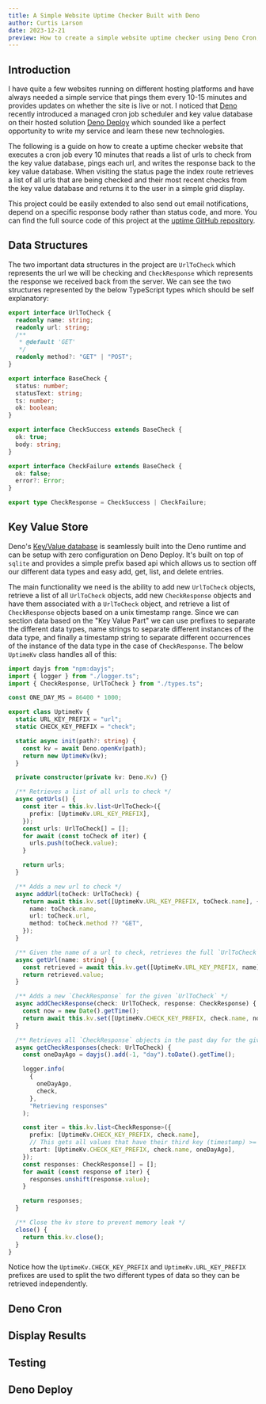 ```yaml
---
title: A Simple Website Uptime Checker Built with Deno
author: Curtis Larson
date: 2023-12-21
preview: How to create a simple website uptime checker using Deno Cron, Deno KV, and Deno Deploy.
---
```


## Introduction

I have quite a few websites running on different hosting platforms and have always needed a simple service that pings them every 10-15 minutes and provides updates on whether the site is live or not. I noticed that [Deno](https://deno.com) recently introduced a managed cron job scheduler and key value database on their hosted solution [Deno Deploy](https://deno.com/deploy) which sounded like a perfect opportunity to write my service and learn these new technologies.

The following is a guide on how to create a uptime checker website that executes a cron job every 10 minutes that reads a list of urls to check from the key value database, pings each url, and writes the response back to the key value database. When visiting the status page the index route retrieves a list of all urls that are being checked and their most recent checks from the key value database and returns it to the user in a simple grid display.

This project could be easily extended to also send out email notifications, depend on a specific response body rather than status code, and more. You can find the full source code of this project at the [uptime GitHub repository](https://github.com/curtislarson/uptime).

## Data Structures

The two important data structures in the project are `UrlToCheck` which represents the url we will be checking and `CheckResponse` which represents the response we received back from the server. We can see the two structures represented by the below TypeScript types which should be self explanatory:

```ts
export interface UrlToCheck {
  readonly name: string;
  readonly url: string;
  /**
   * @default 'GET'
   */
  readonly method?: "GET" | "POST";
}

export interface BaseCheck {
  status: number;
  statusText: string;
  ts: number;
  ok: boolean;
}

export interface CheckSuccess extends BaseCheck {
  ok: true;
  body: string;
}

export interface CheckFailure extends BaseCheck {
  ok: false;
  error?: Error;
}

export type CheckResponse = CheckSuccess | CheckFailure;
```

## Key Value Store

Deno's [Key/Value database](https://examples.deno.land/kv) is seamlessly built into the Deno runtime and can be setup with zero configuration on Deno Deploy. It's built on top of `sqlite` and provides a simple prefix based api which allows us to section off our different data types and easy add, get, list, and delete entries.

The main functionality we need is the ability to add new `UrlToCheck` objects, retrieve a list of all `UrlToCheck` objects, add new `CheckResponse` objects and have them associated with a `UrlToCheck` object, and retrieve a list of `CheckResponse` objects based on a unix timestamp range. Since we can section data based on the "Key Value Part" we can use prefixes to separate the different data types, name strings to separate different instances of the data type, and finally a timestamp string to separate different occurrences of the instance of the data type in the case of `CheckResponse`. The below `UptimeKv` class handles all of this:

```ts
import dayjs from "npm:dayjs";
import { logger } from "./logger.ts";
import { CheckResponse, UrlToCheck } from "./types.ts";

const ONE_DAY_MS = 86400 * 1000;

export class UptimeKv {
  static URL_KEY_PREFIX = "url";
  static CHECK_KEY_PREFIX = "check";

  static async init(path?: string) {
    const kv = await Deno.openKv(path);
    return new UptimeKv(kv);
  }

  private constructor(private kv: Deno.Kv) {}

  /** Retrieves a list of all urls to check */
  async getUrls() {
    const iter = this.kv.list<UrlToCheck>({
      prefix: [UptimeKv.URL_KEY_PREFIX],
    });
    const urls: UrlToCheck[] = [];
    for await (const toCheck of iter) {
      urls.push(toCheck.value);
    }

    return urls;
  }

  /** Adds a new url to check */
  async addUrl(toCheck: UrlToCheck) {
    return await this.kv.set([UptimeKv.URL_KEY_PREFIX, toCheck.name], {
      name: toCheck.name,
      url: toCheck.url,
      method: toCheck.method ?? "GET",
    });
  }

  /** Given the name of a url to check, retrieves the full `UrlToCheck` object */
  async getUrl(name: string) {
    const retrieved = await this.kv.get([UptimeKv.URL_KEY_PREFIX, name]);
    return retrieved.value;
  }

  /** Adds a new `CheckResponse` for the given `UrlToCheck` */
  async addCheckResponse(check: UrlToCheck, response: CheckResponse) {
    const now = new Date().getTime();
    return await this.kv.set([UptimeKv.CHECK_KEY_PREFIX, check.name, now], response, { expireIn: ONE_DAY_MS });
  }

  /** Retrieves all `CheckResponse` objects in the past day for the given `UrlToCheck` */
  async getCheckResponses(check: UrlToCheck) {
    const oneDayAgo = dayjs().add(-1, "day").toDate().getTime();

    logger.info(
      {
        oneDayAgo,
        check,
      },
      "Retrieving responses"
    );

    const iter = this.kv.list<CheckResponse>({
      prefix: [UptimeKv.CHECK_KEY_PREFIX, check.name],
      // This gets all values that have their third key (timestamp) >= `oneDayAgo`
      start: [UptimeKv.CHECK_KEY_PREFIX, check.name, oneDayAgo],
    });
    const responses: CheckResponse[] = [];
    for await (const response of iter) {
      responses.unshift(response.value);
    }

    return responses;
  }

  /** Close the kv store to prevent memory leak */
  close() {
    return this.kv.close();
  }
}
```

Notice how the `UptimeKv.CHECK_KEY_PREFIX` and `UptimeKv.URL_KEY_PREFIX` prefixes are used to split the two different types of data so they can be retrieved independently.

## Deno Cron

## Display Results

## Testing

## Deno Deploy
